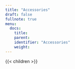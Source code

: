 ```yaml
---
title: "Accessories"
draft: false
fullnote: true
menu:
  docs:
    title:
    parent:
    identifier: "Accessories"
    weight:
---
```


{{< children >}}
